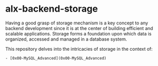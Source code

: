 # alx-backend-storage

Having a good grasp of storage mechanism is a key concept to any backend development since it is at the center of building efficient and scalable applications. Storage forms a foundation upon which data is organized, accessed and managed in a database system. 

This repository delves into the intricacies of storage in the context of:

	- [0x00-MySQL_Advanced](0x00-MySQL_Advanced)
